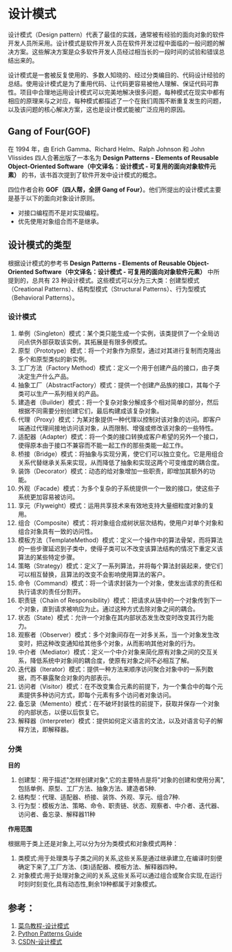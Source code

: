 # 设计模式

设计模式（Design pattern）代表了最佳的实践，通常被有经验的面向对象的软件开发人员所采用。设计模式是软件开发人员在软件开发过程中面临的一般问题的解决方案。这些解决方案是众多软件开发人员经过相当长的一段时间的试验和错误总结出来的。

设计模式是一套被反复使用的、多数人知晓的、经过分类编目的、代码设计经验的总结。使用设计模式是为了重用代码、让代码更容易被他人理解、保证代码可靠性。项目中合理地运用设计模式可以完美地解决很多问题，每种模式在现实中都有相应的原理来与之对应，每种模式都描述了一个在我们周围不断重复发生的问题，以及该问题的核心解决方案，这也是设计模式能被广泛应用的原因。

## Gang of Four(GOF)

在 1994 年，由 Erich Gamma、Richard Helm、Ralph Johnson 和 John Vlissides 四人合著出版了一本名为  **Design Patterns - Elements of Reusable Object-Oriented Software（中文译名：设计模式 - 可复用的面向对象软件元素）**  的书，该书首次提到了软件开发中设计模式的概念。

四位作者合称  **GOF（四人帮，全拼 Gang of Four）**。他们所提出的设计模式主要是基于以下的面向对象设计原则。

-   对接口编程而不是对实现编程。
-   优先使用对象组合而不是继承。

## 设计模式的类型

根据设计模式的参考书  **Design Patterns - Elements of Reusable Object-Oriented Software（中文译名：设计模式 - 可复用的面向对象软件元素）**  中所提到的，总共有 23 种设计模式。这些模式可以分为三大类：创建型模式（Creational Patterns）、结构型模式（Structural Patterns）、行为型模式（Behavioral Patterns）。

### 设计模式

 1. 单例（Singleton）模式：某个类只能生成一个实例，该类提供了一个全局访问点供外部获取该实例，其拓展是有限多例模式。 
 2. 原型（Prototype）模式：将一个对象作为原型，通过对其进行复制而克隆出多个和原型类似的新实例。 
 3. 工厂方法（Factory Method）模式：定义一个用于创建产品的接口，由子类决定生产什么产品。 
 4. 抽象工厂（AbstractFactory）模式：提供一个创建产品族的接口，其每个子类可以生产一系列相关的产品。 
 5. 建造者（Builder）模式：将一个复杂对象分解成多个相对简单的部分，然后根据不同需要分别创建它们，最后构建成该复杂对象。 
 6. 代理（Proxy）模式：为某对象提供一种代理以控制对该对象的访问。即客户端通过代理间接地访问该对象，从而限制、增强或修改该对象的一些特性。
 7. 适配器（Adapter）模式：将一个类的接口转换成客户希望的另外一个接口，使得原本由于接口不兼容而不能一起工作的那些类能一起工作。 
 8. 桥接（Bridge）模式：将抽象与实现分离，使它们可以独立变化。它是用组合关系代替继承关系来实现，从而降低了抽象和实现这两个可变维度的耦合度。 
 9. 装饰（Decorator）模式：动态的给对象增加一些职责，即增加其额外的功能。 
 10. 外观（Facade）模式：为多个复杂的子系统提供一个一致的接口，使这些子系统更加容易被访问。 
 11. 享元（Flyweight）模式：运用共享技术来有效地支持大量细粒度对象的复用。 
 12. 组合（Composite）模式：将对象组合成树状层次结构，使用户对单个对象和组合对象具有一致的访问性。 
 13. 模板方法（TemplateMethod）模式：定义一个操作中的算法骨架，而将算法的一些步骤延迟到子类中，使得子类可以不改变该算法结构的情况下重定义该算法的某些特定步骤。 
 14. 策略（Strategy）模式：定义了一系列算法，并将每个算法封装起来，使它们可以相互替换，且算法的改变不会影响使用算法的客户。 
 15. 命令（Command）模式：将一个请求封装为一个对象，使发出请求的责任和执行请求的责任分割开。 
 16. 职责链（Chain of Responsibility）模式：把请求从链中的一个对象传到下一个对象，直到请求被响应为止。通过这种方式去除对象之间的耦合。 
 17. 状态（State）模式：允许一个对象在其内部状态发生改变时改变其行为能力。 
 18. 观察者（Observer）模式：多个对象间存在一对多关系，当一个对象发生改变时，把这种改变通知给其他多个对象，从而影响其他对象的行为。 
 19. 中介者（Mediator）模式：定义一个中介对象来简化原有对象之间的交互关系，降低系统中对象间的耦合度，使原有对象之间不必相互了解。 
 20. 迭代器（Iterator）模式：提供一种方法来顺序访问聚合对象中的一系列数据，而不暴露聚合对象的内部表示。 
 21. 访问者（Visitor）模式：在不改变集合元素的前提下，为一个集合中的每个元素提供多种访问方式，即每个元素有多个访问者对象访问。 
 22. 备忘录（Memento）模式：在不破坏封装性的前提下，获取并保存一个对象的内部状态，以便以后恢复它。 
 23. 解释器（Interpreter）模式：提供如何定义语言的文法，以及对语言句子的解释方法，即解释器。
 
### 分类

**目的** 

 1. 创建型：用于描述"怎样创建对象",它的主要特点是将"对象的创建和使用分离",包括单例、原型、工厂方法、抽象方法、建造者5种.
 2. 结构型：代理、适配器、桥接、装饰、外观、享元、组合7种.
 3. 行为型：模板方法、策略、命令、职责链、状态、观察者、中介者、迭代器、访问者、备忘录、解释器11种
		
**作用范围**

根据用于类上还是对象上,可以分为分为类模式和对象模式两种：
 1. 类模式:用于处理类与子类之间的关系,这些关系是通过继承建立,在编译时刻便确定下来了,工厂方法、(类)适配器、模板方法、解释器四种。
 2. 对象模式:用于处理对象之间的关系,这些关系可以通过组合或聚合实现,在运行时刻时刻变化,具有动态性,剩余19种都属于对象模式。

## 参考：

 1. [菜鸟教程-设计模式](https://www.runoob.com/design-pattern/design-pattern-tutorial.html)
 2. [Python Patterns Guide](https://python-patterns.guide/)
 3. [CSDN-设计模式](https://blog.csdn.net/weixin_43495390/article/details/103767560)

